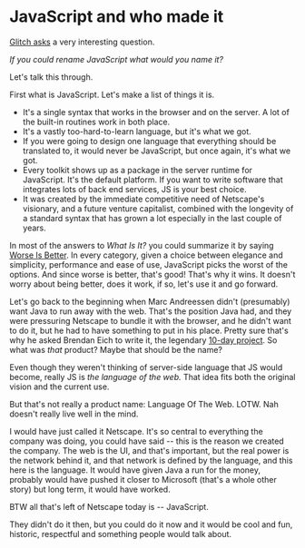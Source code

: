 # JavaScript and who made it
<a href="https://twitter.com/glitch/status/1275809005093429249">Glitch asks</a> a very interesting question.  

<i>If you could rename JavaScript what would you name it?</i>

Let's talk this through.

First what is JavaScript. Let's make a list of things it is. 
* It's a single syntax that works in the browser and on the server. A lot of the built-in routines work in both place.
* It's a vastly too-hard-to-learn language, but it's what we got. 
* If you were going to design one language that everything should be translated to, it would never be JavaScript, but once again, it's what we got. 
* Every toolkit shows up as a package in the server runtime for JavaScript. It's the default platform. If you want to write software that integrates lots of back end services, JS is your best choice. 
* It was created by the immediate competitive need of Netscape's visionary, and a future venture capitalist, combined with the longevity of a standard syntax that has grown a lot especially in the last couple of years. 

In most of the answers to <i>What Is It? </i>you could summarize it by saying <a href="https://en.wikipedia.org/wiki/Worse_is_better">Worse Is Better</a>. In every category, given a choice between elegance and simplicity, performance and ease of use, JavaScript picks the worst of the options. And since worse is better, that's good! That's why it wins. It doesn't worry about being better, does it work, if so, let's use it and go forward. 

Let's go back to the beginning when Marc Andreessen didn't (presumably) want Java to run away with the web. That's the position Java had, and they were pressuring Netscape to bundle it with the browser, and he didn't want to do it, but he had to have something to put in his place. Pretty sure that's why he asked Brendan Eich to write it,  the legendary <a href="https://thenewstack.io/brendan-eich-on-creating-javascript-in-10-days-and-what-hed-do-differently-today/">10-day project</a>. So what was <i>that</i> product? Maybe that should be the name? 

Even though they weren't thinking of server-side language that JS would become, really JS is <i>the language of the web.</i> That idea fits both the original vision and the current use. 

But that's not really a product name: Language Of The Web. LOTW. Nah doesn't really live well in the mind. 

I would have just called it Netscape. It's so central to everything the company was doing, you could have said -- this is the reason we created the company. The web is the UI, and that's important, but the real power is the network behind it, and that network is defined by the language, and this here is the language. It would have given Java a run for the money, probably would have pushed it closer to Microsoft (that's a whole other story) but long term, it would have worked. 

BTW all that's left of Netscape today is -- JavaScript.

They didn't do it then, but you could do it now and it would be cool and fun, historic, respectful and something people would talk about. 

